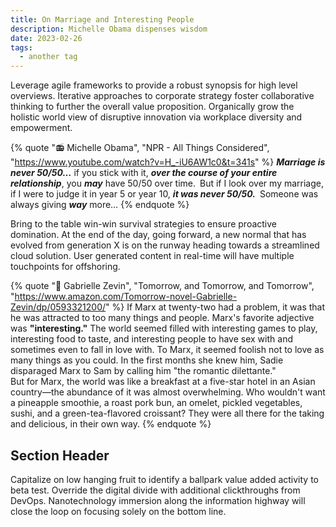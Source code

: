 ```yaml
---
title: On Marriage and Interesting People
description: Michelle Obama dispenses wisdom
date: 2023-02-26
tags:
  - another tag
---
```

Leverage agile frameworks to provide a robust synopsis for high level overviews. Iterative approaches to corporate strategy foster collaborative thinking to further the overall value proposition. Organically grow the holistic world view of disruptive innovation via workplace diversity and empowerment.

{% quote "📻 Michelle Obama", "NPR - All Things Considered", "https://www.youtube.com/watch?v=H_-iU6AW1c0&t=341s" %}
<strong><em>Marriage is never 50/50…</em></strong> if you stick with it, <strong><em>over the course of your entire relationship</em></strong>, you <strong><em>may</em></strong> have 50/50 over time. But if I look over my marriage, if I were to judge it in year 5 or year 10, <strong><em>it was never 50/50.</em></strong> Someone was always giving <strong><em>way</em></strong> more…
{% endquote %}

Bring to the table win-win survival strategies to ensure proactive domination. At the end of the day, going forward, a new normal that has evolved from generation X is on the runway heading towards a streamlined cloud solution. User generated content in real-time will have multiple touchpoints for offshoring.

{% quote "📕 Gabrielle Zevin", "Tomorrow, and Tomorrow, and Tomorrow", "https://www.amazon.com/Tomorrow-novel-Gabrielle-Zevin/dp/0593321200/" %}
If Marx at twenty-two had a problem, it was that he was attracted to too many things and people.  Marx's favorite adjective was <strong>"interesting."</strong>  The world seemed filled with interesting games to play, interesting food to taste, and interesting people to have sex with and sometimes even to fall in love with.  To Marx, it seemed foolish not to love as many things as you could.  In the first months she knew him, Sadie disparaged Marx to Sam by calling him "the romantic dilettante."
<br />
But for Marx, the world was like a breakfast at a five-star hotel in an Asian country—the abundance of it was almost overwhelming.  Who wouldn't want a pineapple smoothie, a roast pork bun, an omelet, pickled vegetables, sushi, and a green-tea-flavored croissant?  They were all there for the taking and delicious, in their own way.
{% endquote %}

## Section Header

Capitalize on low hanging fruit to identify a ballpark value added activity to beta test. Override the digital divide with additional clickthroughs from DevOps. Nanotechnology immersion along the information highway will close the loop on focusing solely on the bottom line.